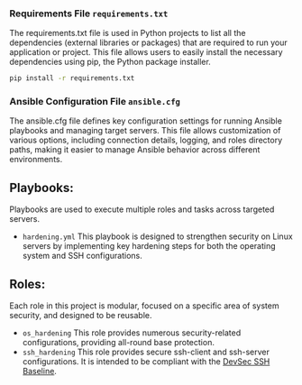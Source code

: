
### Requirements File `requirements.txt`
The requirements.txt file is used in Python projects to list all the dependencies (external libraries or packages) that are required to run your application or project. This file allows users to easily install the necessary dependencies using pip, the Python package installer.
```bash
pip install -r requirements.txt
```

### Ansible Configuration File `ansible.cfg`
The ansible.cfg file defines key configuration settings for running Ansible playbooks and managing target servers. This file allows customization of various options, including connection details, logging, and roles directory paths, making it easier to manage Ansible behavior across different environments.

## Playbooks:
Playbooks are used to execute multiple roles and tasks across targeted servers.
  - `hardening.yml` This playbook is designed to strengthen security on Linux servers by implementing key hardening steps for both the operating system and SSH configurations.

## Roles:
Each role in this project is modular, focused on a specific area of system security, and designed to be reusable.
  - `os_hardening` This role provides numerous security-related configurations, providing all-round base protection.
  - `ssh_hardening` This role provides secure ssh-client and ssh-server configurations. It is intended to be compliant with the [DevSec SSH Baseline](https://github.com/dev-sec/ssh-baseline).


